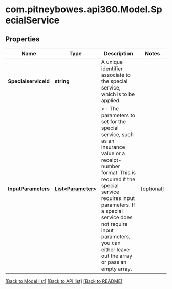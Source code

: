# com.pitneybowes.api360.Model.SpecialService

## Properties

Name | Type | Description | Notes
------------ | ------------- | ------------- | -------------
**SpecialserviceId** | **string** | A unique identifier associate to the special service, which is to be applied. | 
**InputParameters** | [**List&lt;Parameter&gt;**](Parameter.md) | &gt;- The parameters to set for the special service, such as an insurance value or a receipt-number format. This is required if the special service requires input parameters. If a special service does not require input parameters, you can either leave out the array or pass an empty array. | [optional] 

[[Back to Model list]](../../README.md#documentation-for-models) [[Back to API list]](../../README.md#documentation-for-api-endpoints) [[Back to README]](../../README.md)

